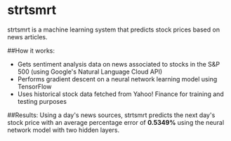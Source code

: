 # strtsmrt

strtsmrt is a machine learning system that predicts stock prices based on news articles.

##How it works:

* Gets sentiment analysis data on news associated to stocks in the S&P 500 (using Google's Natural Language Cloud API)
* Performs gradient descent on a neural network learning model using TensorFlow
* Uses historical stock data fetched from Yahoo! Finance for training and testing purposes

##Results:
Using a day's news sources, strtsmrt predicts the next day's stock price with an average percentage error of __0.5349%__ using the neural network model with two hidden layers.
